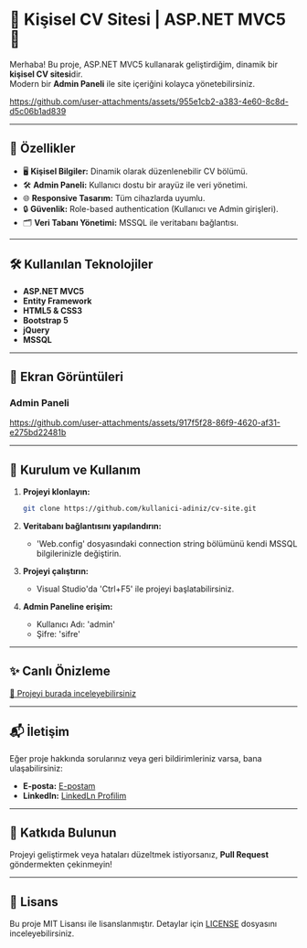 # 🌟 Kişisel CV Sitesi | ASP.NET MVC5 🌟

Merhaba! Bu proje, ASP.NET MVC5 kullanarak geliştirdiğim, dinamik bir **kişisel CV sitesi**dir.  
Modern bir **Admin Paneli** ile site içeriğini kolayca yönetebilirsiniz.

https://github.com/user-attachments/assets/955e1cb2-a383-4e60-8c8d-d5c06b1ad839

---

## 🚀 **Özellikler**
- 🖥️ **Kişisel Bilgiler:** Dinamik olarak düzenlenebilir CV bölümü.
- 🛠️ **Admin Paneli:** Kullanıcı dostu bir arayüz ile veri yönetimi.
- 🌐 **Responsive Tasarım:** Tüm cihazlarda uyumlu.
- 🔒 **Güvenlik:** Role-based authentication (Kullanıcı ve Admin girişleri).
- 🗂️ **Veri Tabanı Yönetimi:** MSSQL ile veritabanı bağlantısı.

---

## 🛠️ **Kullanılan Teknolojiler**
- **ASP.NET MVC5**  
- **Entity Framework**  
- **HTML5 & CSS3**  
- **Bootstrap 5**  
- **jQuery**  
- **MSSQL**  

---

## 📸 **Ekran Görüntüleri**
### Admin Paneli  
https://github.com/user-attachments/assets/917f5f28-86f9-4620-af31-e275bd22481b

---

## 🧩 **Kurulum ve Kullanım**
1. **Projeyi klonlayın:**
    ```bash
    git clone https://github.com/kullanici-adiniz/cv-site.git
    ```
2. **Veritabanı bağlantısını yapılandırın:**
   - 'Web.config' dosyasındaki connection string bölümünü kendi MSSQL bilgilerinizle değiştirin.

3. **Projeyi çalıştırın:**
   - Visual Studio'da 'Ctrl+F5' ile projeyi başlatabilirsiniz.

4. **Admin Paneline erişim:**
   - Kullanıcı Adı: 'admin'
   - Şifre: 'sifre'

---

## ✨ **Canlı Önizleme**
[🔗 Projeyi burada inceleyebilirsiniz](https://github.com/kullanici-adiniz/cv-site)

---

## 📬 **İletişim**
Eğer proje hakkında sorularınız veya geri bildirimleriniz varsa, bana ulaşabilirsiniz:  
- **E-posta:** [E-postam](emirali19078@gmail.com)  
- **LinkedIn:** [LinkedLn Profilim](https://www.linkedin.com/in/emir-ali-girgin-a190b1201/) 

---

## 🎯 **Katkıda Bulunun**
Projeyi geliştirmek veya hataları düzeltmek istiyorsanız, **Pull Request** göndermekten çekinmeyin!  

---

## 📝 **Lisans**
Bu proje MIT Lisansı ile lisanslanmıştır. Detaylar için [LICENSE](./LICENSE) dosyasını inceleyebilirsiniz.
